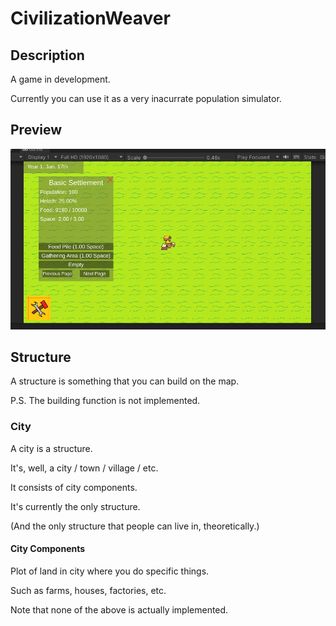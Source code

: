 # CivilizationWeaver

## Description
 A game in development.

 Currently you can use it as a very inacurrate population simulator.

## Preview

 ![The screenshot didn't load correctly.](/ReadmeResources/Preview.png)

## Structure

 A structure is something that you can build on the map.

 P.S. The building function is not implemented.

### City

 A city is a structure.

 It's, well, a city / town / village / etc.

 It consists of city components.

 It's currently the only structure.

 (And the only structure that people can live in, theoretically.)

#### City Components

 Plot of land in city where you do specific things.

 Such as farms, houses, factories, etc.

 Note that none of the above is actually implemented.
